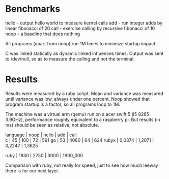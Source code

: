 # Benchmarks

hello - output hello world to measure kernel calls
add   - run integer adds by linear fibonacci of 20
call  - exercise calling by recursive fibonacci of 10
noop  - a baseline that does nothing

All programs (apart from noop) run 1M times to minimize startup impact.

C was linked statically as dynamic linked influences times. Output was sent to /dev/null, so as
to measure the calling and not the terminal.
# Results

Results were measured by a ruby script. Mean and variance was measured until variance was low,
always under one percent. Noop showed that program startup is a factor, so all programs loop to 1M.

The machine was a virtual arm (qemu) run on a acer swift 5 (i5 8265 3.9GHz), performance roughly equivalent to a raspberry pi.
But results (in ms) should be seen as relative, not absolute.


language  |  noop   |  hello  |  add    | call        
c         |  45     |  100    |  72     | 591
go        |  53     |  4060   |  64     | 624
rubyx     | 0,0374  | 1,2071  | 0,2247  | 1,3625

ruby      |  1830   | 2750    | 3000    | 1900_000

Comparison with ruby, not really for speed, just to see how much leeway there is for our next layer.
